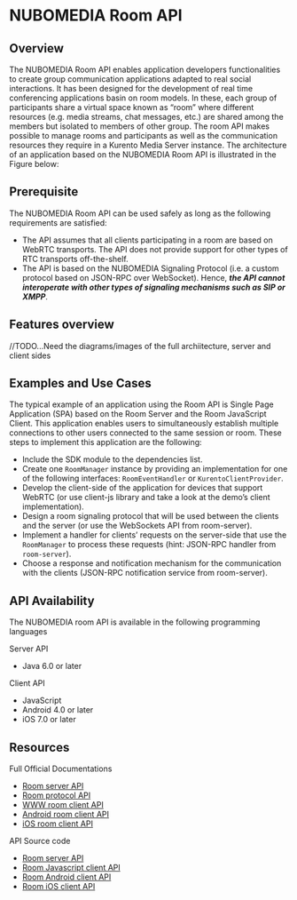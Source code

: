 # NUBOMEDIA Room API

## Overview

The NUBOMEDIA Room API enables application developers functionalities to create group communication applications adapted to real social interactions. It has been designed for the development of real time conferencing applications basin on room models. In these, each group of participants share a virtual space known as “room” where different resources (e.g. media streams, chat messages, etc.) are shared among the members but isolated to members of other group. The room API makes possible to manage rooms and participants as well as the
communication resources they require in a Kurento Media Server instance. The architecture of an application based on the NUBOMEDIA Room API is illustrated in the Figure below:

## Prerequisite
The NUBOMEDIA Room API can be used safely as long as the following requirements are satisfied:
* The API assumes that all clients participating in a room are based on WebRTC transports. The API does not provide support for other types of RTC transports off-the-shelf.
* The API is based on the NUBOMEDIA Signaling Protocol (i.e. a custom protocol based on JSON-RPC over WebSocket). Hence, ***the API cannot interoperate with other types of signaling mechanisms such as SIP or XMPP***.

## Features overview
//TODO...Need the diagrams/images of the full archiitecture, server and client sides 

## Examples and Use Cases
The typical example of an application using the Room API is Single Page Application (SPA) based on the Room Server and the Room JavaScript Client. This application enables users to simultaneously establish multiple connections to other users connected to the same session or room. These steps to implement this application are the following:

* Include the SDK module to the dependencies list.
* Create one ```RoomManager``` instance by providing an implementation for one of the following interfaces: ```RoomEventHandler``` or ```KurentoClientProvider```.
* Develop the client-side of the application for devices that support WebRTC (or use client-js library and take a look at the demo’s client implementation).
* Design a room signaling protocol that will be used between the clients and the server (or use the WebSockets API from room-server).
* Implement a handler for clients’ requests on the server-side that use the ```RoomManager``` to process these requests (hint: JSON-RPC handler from ```room-server```).
* Choose a response and notification mechanism for the communication with the clients (JSON-RPC notification service from room-server).


## API Availability
The NUBOMEDIA room API is available in the following programming languages

Server API
* Java 6.0 or later

Client API
* JavaScript
* Android 4.0 or later
* iOS 7.0 or later


## Resources
Full Official Documentations
* [Room server API](http://doc-kurento-room.readthedocs.org/en/latest/)
* [Room protocol API](http://doc-kurento-room.readthedocs.org/en/latest/websocket_api_room_server.html)
* [WWW room client API](http://doc-kurento-room.readthedocs.org/en/latest/client_javascript_api.html)
* [Android room client API](http://kurento-room-client-android.readthedocs.org/en/latest/)
* [iOS room client API](http://kurento-ios.readthedocs.org/en/latest/dev_guide.html#kurento-room)


API Source code
* [Room server API](https://github.com/Kurento/kurento-room/tree/master/kurento-room-sdk)
*	[Room Javascript client API](https://github.com/Kurento/kurento-room/tree/master/kurento-room-client-js)
*	[Room Android client API](https://github.com/nubomedia-vtt/kurento-room-client-android)
*	[Room iOS client API](https://github.com/nubomediaTI/Kurento-iOS)



